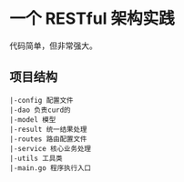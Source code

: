 # 一个 RESTful 架构实践

代码简单，但非常强大。

## 项目结构

```
|-config 配置文件
|-dao 负责curd的
|-model 模型
|-result 统一结果处理
|-routes 路由配置文件
|-service 核心业务处理
|-utils 工具类
|-main.go 程序执行入口
```
 
